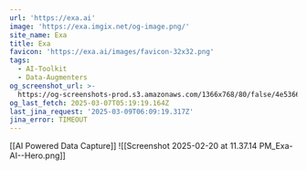 ```yaml
---
url: 'https://exa.ai'
image: 'https://exa.imgix.net/og-image.png/'
site_name: Exa
title: Exa
favicon: 'https://exa.ai/images/favicon-32x32.png'
tags:
  - AI-Toolkit
  - Data-Augmenters
og_screenshot_url: >-
  https://og-screenshots-prod.s3.amazonaws.com/1366x768/80/false/4e5366f94fed9021301ddf674365632a0491e9a5a181856fc740a8c1d911a4d8.jpeg
og_last_fetch: 2025-03-07T05:19:19.164Z
last_jina_request: '2025-03-09T06:09:19.317Z'
jina_error: TIMEOUT
---
```

[[AI Powered Data Capture]]
![[Screenshot 2025-02-20 at 11.37.14 PM_Exa-AI--Hero.png]]
